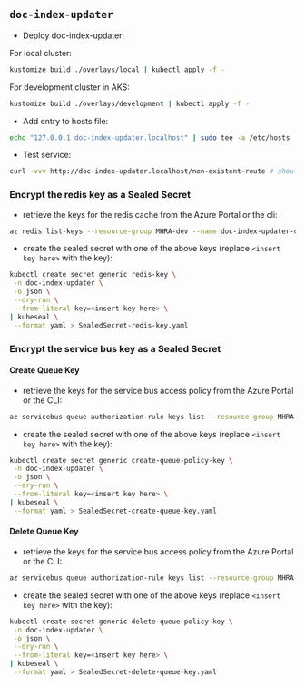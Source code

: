## `doc-index-updater`

- Deploy doc-index-updater:

For local cluster:

```bash
kustomize build ./overlays/local | kubectl apply -f -
```

For development cluster in AKS:

```bash
kustomize build ./overlays/development | kubectl apply -f -
```

- Add entry to hosts file:

```bash
echo "127.0.0.1 doc-index-updater.localhost" | sudo tee -a /etc/hosts
```

- Test service:

```bash
curl -vvv http://doc-index-updater.localhost/non-existent-route # should be 404
```

### Encrypt the redis key as a Sealed Secret

- retrieve the keys for the redis cache from the Azure Portal or the cli:

```bash
az redis list-keys --resource-group MHRA-dev --name doc-index-updater-dev --output tsv
```

- create the sealed secret with one of the above keys (replace `<insert key here>` with the key):

```bash
kubectl create secret generic redis-key \
 -n doc-index-updater \
 -o json \
 --dry-run \
 --from-literal key=<insert key here> \
| kubeseal \
 --format yaml > SealedSecret-redis-key.yaml
```

### Encrypt the service bus key as a Sealed Secret

#### Create Queue Key

- retrieve the keys for the service bus access policy from the Azure Portal or the CLI:

```bash
az servicebus queue authorization-rule keys list --resource-group MHRA-dev --namespace-name doc-index-updater-dev --queue-name doc-index-updater-create-queue --name doc-index-updater-create-auth --query primaryKey --output tsv
```

- create the sealed secret with one of the above keys (replace `<insert key here>` with the key):

```bash
kubectl create secret generic create-queue-policy-key \
 -n doc-index-updater \
 -o json \
 --dry-run \
 --from-literal key=<insert key here> \
| kubeseal \
 --format yaml > SealedSecret-create-queue-key.yaml
```

#### Delete Queue Key

- retrieve the keys for the service bus access policy from the Azure Portal or the CLI:

```bash
az servicebus queue authorization-rule keys list --resource-group MHRA-dev --namespace-name doc-index-updater-dev --queue-name doc-index-updater-delete-queue --name doc-index-updater-delete-auth --query primaryKey --output tsv
```

- create the sealed secret with one of the above keys (replace `<insert key here>` with the key):

```bash
kubectl create secret generic delete-queue-policy-key \
 -n doc-index-updater \
 -o json \
 --dry-run \
 --from-literal key=<insert key here> \
| kubeseal \
 --format yaml > SealedSecret-delete-queue-key.yaml
```
